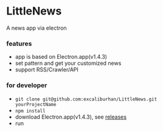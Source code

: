 # LittleNews

A news app via electron

### features

- app is based on Electron.app(v1.4.3)
- set pattern and get your customized news
- support RSS/Crawler/API

### for developer

- `git clone git@github.com:excaliburhan/LittleNews.git yourProjectName`
- `npm install`
- download Electron.app(v1.4.3), see [releases](https://github.com/electron/electron/releases)
- run
